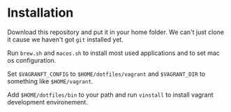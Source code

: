 # Installation

Download this repository and put it in your home folder. We can't just clone it 
cause we haven't got `git` installed yet.

Run `brew.sh` and `macos.sh` to install most used applications and to set mac 
os configuration.

Set `$VAGRANFT_CONFIG` to `$HOME/dotfiles/vagrant` and `$VAGRANT_DIR` to 
something like `$HOME/vagrant`.

Add `$HOME/dotfiles/bin` to your path and run `vinstall` to install vagrant 
development environement.
